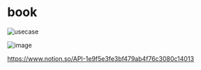 # book

![usecase](https://github.com/seeyoungryu/book/assets/140057709/e07b3b99-9afc-41c5-8e00-2e3b52ce03e9)



![image](https://github.com/seeyoungryu/book/assets/140057709/320ec6e6-a395-45f8-9443-79da73220f70)


https://www.notion.so/API-1e9f5e3fe3bf479ab4f76c3080c14013

